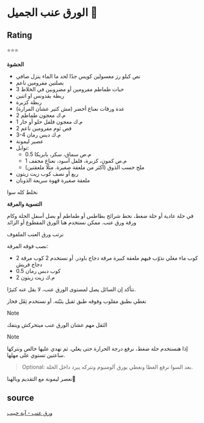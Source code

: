 # الورق عنب الجميل 💖

## Rating
⭐⭐⭐

**الحشوة**
- نص كيلو رز مغسولين كويس جدًا لحد ما الماء ينزل صافي 
- بصلتين مفرومين ناعم
- 3 حبات طماطم مفرومين أو مضروبين في الخلاط
- ربطة بقدونس او اتنين
- ربطة كزبرة
- عدة ورقات نعناع أخضر (مش كتير عشان المرارة)
- 2 م.ك معجون طماطم
- 1 م.ك معجون فلفل حلو أو حار
- 2 فص ثوم مفرومين ناعم
- 3-4 م.ك دبس رمان
- عصير ليمونة
- توابل:
    - 0.5 م.ص سماق، سكر، بابريكا
    - 1 م.ص كمون، كزبرة، فلفل أسود، نعناع مجفف
    - ملح حسب الذوق (أكثر من ملعقة صغيرة. مثلًا ملعقتين)
- ربع أو نصف كوب زيت زيتون
- ملعقة صغيرة قهوة سريعة الذوبان

نخلط كله سوا

**التسوية والمرقة**

في حلة عادية أو حلة ضغط، نحط شرائح بطاطس أو طماطم أو بصل أسفل الحلة وكام ورقة ورق عنب. ممكن نستخدم هنا الورق المقطوع أو الزائد

نرتب ورق العنب الملفوف 

نصب فوقه المرقة:
- 2 كوب ماء مغلي نذوّب فيهم ملعقة كبيرة مرقة دجاج باودر. أو نستخدم 2 كوب مرقة دجاج فريش
- 0.5 كوب دبس رمان
- 2 م.ك زيت زيتون

نتأكد إن السائل يصل لمستوى الورق عنب، لا يقل عنه كثيرًا. 

نغطي بطبق مقلوب وفوقه طبق ثقيل يثبّته. أو نستخدم ثِقَل فخار

> [!NOTE]
الثقل مهم عشان الورق عنب ميتحركش ويتفك

> [!NOTE]
إذا هنستخدم حلة ضغط، نرفع درجة الحرارة حتى يغلي. ثم نهدي عليها خالص ونتركها ساعتين تستوي على مهلها.

> Optional: 
بعد السوا نرفع الغطا ونغطي بورق ألومنيوم ونتركه يبرد داخل الحلة.

نعصر ليمونة مع التقديم وبالهنا🌿

## source
[ورق عنب - آية حبيب](https://youtu.be/TGEV8D4o1b8?si=KLd74toodDJXBAkJ)
